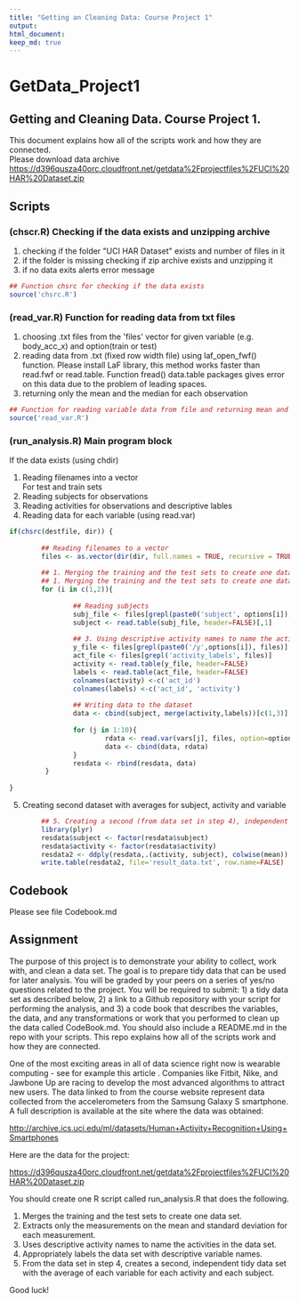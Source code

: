 ```yaml
---
title: "Getting an Cleaning Data: Course Project 1"
output: 
html_document:
keep_md: true
---
```


# GetData_Project1
## Getting and Cleaning Data. Course Project 1.

This document explains how all of the scripts work and how they are connected.   
Please download data archive https://d396qusza40orc.cloudfront.net/getdata%2Fprojectfiles%2FUCI%20HAR%20Dataset.zip    

## Scripts

### (chscr.R) Checking if the data exists and unzipping archive 
1) checking if the folder "UCI HAR Dataset" exists and number of files in it 
2) if the folder is missing checking if zip archive exists and unzipping it  
3) if no data exits alerts error message  


```r
## Function chsrc for checking if the data exists
source('chsrc.R')
```

### (read_var.R) Function for reading data from txt files 
1) choosing .txt files from the 'files' vector for given variable (e.g. body_acc_x) and option(train or test)  
2) reading data from .txt (fixed row width file) using laf_open_fwf() function. Please install LaF library, this method works faster than read.fwf or read.table. Function fread() data.table packages gives error on this data due to the problem of leading spaces.  
3) returning only the mean and the median for each observation  


```r
## Function for reading variable data from file and returning mean and median
source('read_var.R')
```

### (run_analysis.R) Main program block
If the data exists (using chdir)  
1) Reading filenames into a vector  
For test and train sets  
2) Reading subjects for observations  
3) Reading activities for observations and descriptive lables  
4) Reading data for each variable (using read.var)  



```r
if(chsrc(destfile, dir)) {
        
        ## Reading filenames to a vector
        files <- as.vector(dir(dir, full.names = TRUE, recursive = TRUE))
        
        ## 1. Merging the training and the test sets to create one data set.  
        ## 1. Merging the training and the test sets to create one data set.  
        for (i in c(1,2)){
                             
                ## Reading subjects
                subj_file <- files[grepl(paste0('subject', options[i]), files)]
                subject <- read.table(subj_file, header=FALSE)[,1]
                
                ## 3. Using descriptive activity names to name the activities in the data set.   
                y_file <- files[grepl(paste0('/y',options[i]), files)]
                act_file <- files[grepl('activity_labels', files)]
                activity <- read.table(y_file, header=FALSE)
                labels <- read.table(act_file, header=FALSE)
                colnames(activity) <-c('act_id')
                colnames(labels) <-c('act_id', 'activity')
                
                ## Writing data to the dataset
                data <- cbind(subject, merge(activity,labels))[c(1,3)]
                               
                for (j in 1:10){
                        rdata <- read.var(vars[j], files, option=options[i])               
                        data <- cbind(data, rdata)
                }
                resdata <- rbind(resdata, data)
         }
        
}
```

5) Creating second dataset with averages for subject, activity and variable  

```r
        ## 5. Creating a second (from data set in step 4), independent tidy data set with the average of each variable for each activity and each subject.
        library(plyr)
        resdata$subject <- factor(resdata$subject)
        resdata$activity <- factor(resdata$activity) 
        resdata2 <- ddply(resdata,.(activity, subject), colwise(mean))
        write.table(resdata2, file='result_data.txt', row.name=FALSE)
```

## Codebook

Please see file Codebook.md

## Assignment

The purpose of this project is to demonstrate your ability to collect, work with, and clean a data set. The goal is to prepare tidy data that can be used for later analysis. You will be graded by your peers on a series of yes/no questions related to the project. You will be required to submit: 1) a tidy data set as described below, 2) a link to a Github repository with your script for performing the analysis, and 3) a code book that describes the variables, the data, and any transformations or work that you performed to clean up the data called CodeBook.md. You should also include a README.md in the repo with your scripts. This repo explains how all of the scripts work and how they are connected.  

One of the most exciting areas in all of data science right now is wearable computing - see for example this article . Companies like Fitbit, Nike, and Jawbone Up are racing to develop the most advanced algorithms to attract new users. The data linked to from the course website represent data collected from the accelerometers from the Samsung Galaxy S smartphone. A full description is available at the site where the data was obtained: 

http://archive.ics.uci.edu/ml/datasets/Human+Activity+Recognition+Using+Smartphones 

Here are the data for the project: 

https://d396qusza40orc.cloudfront.net/getdata%2Fprojectfiles%2FUCI%20HAR%20Dataset.zip 

 You should create one R script called run_analysis.R that does the following.   
1. Merges the training and the test sets to create one data set.  
2. Extracts only the measurements on the mean and standard deviation for each measurement.   
3. Uses descriptive activity names to name the activities in the data set.  
4. Appropriately labels the data set with descriptive variable names.   
5. From the data set in step 4, creates a second, independent tidy data set with the average of each variable for each activity and each subject.  

Good luck!
